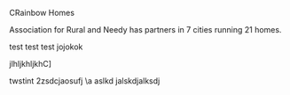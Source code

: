 CRainbow Homes 

Association for Rural and Needy has partners in 7 cities running 21 homes. 


test test test jojokok

jlhljkhljkhC]

twstint 2zsdcjaosufj \a
aslkd jalskdjalksdj 